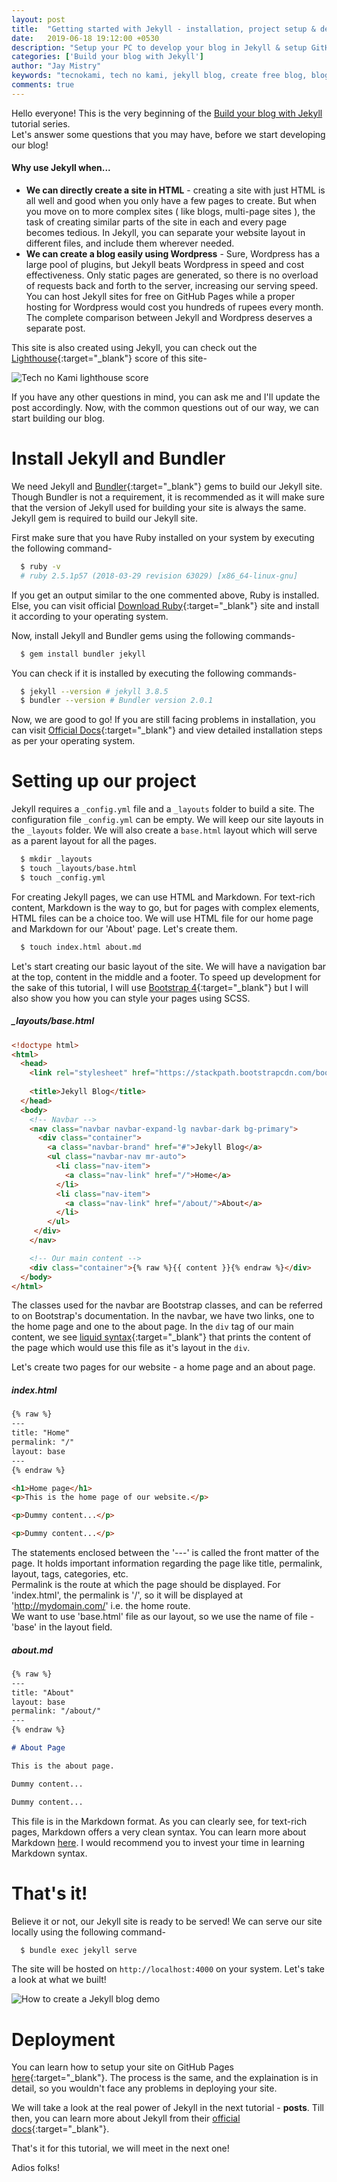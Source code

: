 ```yaml
---
layout: post
title:  "Getting started with Jekyll - installation, project setup & deployment"
date:   2019-06-18 19:12:00 +0530
description: "Setup your PC to develop your blog in Jekyll & setup GitHub Pages to host it for free!"
categories: ['Build your blog with Jekyll']
author: "Jay Mistry"
keywords: "tecnokami, tech no kami, jekyll blog, create free blog, blog free hosting, create jekyll blog, jekyll"
comments: true
---
```


Hello everyone! This is the very beginning of the [Build your blog with Jekyll](http://localhost:4000/categories/#Build%20your%20blog%20with%20Jekyll) tutorial series.  
Let's answer some questions that you may have, before we start developing our blog!

#### Why use Jekyll when...
 * **We can directly create a site in HTML** - creating a site with just HTML is all well and good when you only have a few pages to create. But when you move on to more complex sites ( like blogs, multi-page sites ), the task of creating similar parts of the site in each and every page becomes tedious. In Jekyll, you can separate your website layout in different files, and include them wherever needed.
 * **We can create a blog easily using Wordpress** - Sure, Wordpress has a large pool of plugins, but Jekyll beats Wordpress in speed and cost effectiveness. Only static pages are generated, so there is no overload of requests back and forth to the server, increasing our serving speed. You can host Jekyll sites for free on GitHub Pages while a proper hosting for Wordpress would cost you hundreds of rupees every month. The complete comparison between Jekyll and Wordpress deserves a separate post.

 This site is also created using Jekyll, you can check out the [Lighthouse](https://developers.google.com/web/tools/lighthouse/){:target="_blank"} score of this site-

<img class='post-image' src="/assets/images/jekyll/1/lighthouse-score.png" alt="Tech no Kami lighthouse score" />

If you have any other questions in mind, you can ask me and I'll update the post accordingly. Now, with the common questions out of our way, we can start building our blog.

# Install Jekyll and Bundler
We need Jekyll and [Bundler](https://jekyllrb.com/docs/ruby-101/#bundler){:target="_blank"} gems to build our Jekyll site. Though Bundler is not a requirement, it is recommended as it will make sure that the version of Jekyll used for building your site is always the same. Jekyll gem is required to build our Jekyll site.

First make sure that you have Ruby installed on your system by executing the following command-
```sh
  $ ruby -v
  # ruby 2.5.1p57 (2018-03-29 revision 63029) [x86_64-linux-gnu]
```
If you get an output similar to the one commented above, Ruby is installed. Else, you can visit official [Download Ruby](https://www.ruby-lang.org/en/downloads/){:target="_blank"} site and install it according to your operating system.

Now, install Jekyll and Bundler gems using the following commands-
```sh
  $ gem install bundler jekyll
```
You can check if it is installed by executing the following commands-
```sh
  $ jekyll --version # jekyll 3.8.5
  $ bundler --version # Bundler version 2.0.1
```
Now, we are good to go! If you are still facing problems in installation, you can visit [Official Docs](https://jekyllrb.com/docs/installation/){:target="_blank"} and view detailed installation steps as per your operating system.

# Setting up our project
Jekyll requires a `_config.yml` file and a `_layouts` folder to build a site. The configuration file `_config.yml` can be empty. We will keep our site layouts in the `_layouts` folder. We will also create a `base.html` layout which will serve as a parent layout for all the pages.

```sh
  $ mkdir _layouts
  $ touch _layouts/base.html
  $ touch _config.yml
```

For creating Jekyll pages, we can use HTML and Markdown. For text-rich content, Markdown is the way to go, but for pages with complex elements, HTML files can be a choice too. We will use HTML file for our home page and Markdown for our 'About' page. Let's create them.

```sh
  $ touch index.html about.md
```

Let's start creating our basic layout of the site. We will have a navigation bar at the top, content in the middle and a footer. To speed up development for the sake of this tutorial, I will use [Bootstrap 4](https://getbootstrap.com/){:target="_blank"} but I will also show you how you can style your pages using SCSS.

##### _layouts/base.html
```html
<!doctype html>
<html>
  <head>
    <link rel="stylesheet" href="https://stackpath.bootstrapcdn.com/bootstrap/4.3.1/css/bootstrap.min.css" integrity="sha384-ggOyR0iXCbMQv3Xipma34MD+dH/1fQ784/j6cY/iJTQUOhcWr7x9JvoRxT2MZw1T" crossorigin="anonymous">
    
    <title>Jekyll Blog</title>
  </head>
  <body>
    <!-- Navbar -->
    <nav class="navbar navbar-expand-lg navbar-dark bg-primary">
      <div class="container">
        <a class="navbar-brand" href="#">Jekyll Blog</a>
        <ul class="navbar-nav mr-auto">
          <li class="nav-item">
            <a class="nav-link" href="/">Home</a>
          </li>
          <li class="nav-item">
            <a class="nav-link" href="/about/">About</a>
          </li>
        </ul>
     </div>
    </nav>

    <!-- Our main content -->
    <div class="container">{% raw %}{{ content }}{% endraw %}</div>
  </body>
</html>
```
The classes used for the navbar are Bootstrap classes, and can be referred to on Bootstrap's documentation. In the navbar, we have two links, one to the home page and one to the about page. In the `div` tag of our main content, we see [liquid syntax](https://jekyllrb.com/docs/liquid/){:target="_blank"} that prints the content of the page which would use this file as it's layout in the `div`.

Let's create two pages for our website - a home page and an about page.

##### index.html
```html
{% raw %}
---
title: "Home"
permalink: "/"
layout: base
---
{% endraw %}

<h1>Home page</h1>
<p>This is the home page of our website.</p>

<p>Dummy content...</p>

<p>Dummy content...</p>
```
The statements enclosed between the '\-\-\-' is called the front matter of the page. It holds important information regarding the page like title, permalink, layout, tags, categories, etc.  
Permalink is the route at which the page should be displayed. For 'index.html', the permalink is '/', so it will be displayed at 'http://mydomain.com/' i.e. the home route.   
We want to use 'base.html' file as our layout, so we use the name of file - 'base' in the layout field.

##### about.md
```md
{% raw %}
---
title: "About"
layout: base
permalink: "/about/"
---
{% endraw %}

# About Page

This is the about page.  

Dummy content...

Dummy content...  
```
This file is in the Markdown format. As you can clearly see, for text-rich pages, Markdown offers a very clean syntax. You can learn more about Markdown [here](https://www.markdownguide.org/). I would recommend you to invest your time in learning Markdown syntax.

# That's it!

Believe it or not, our Jekyll site is ready to be served! We can serve our site locally using the following command-
```sh
  $ bundle exec jekyll serve
```
The site will be hosted on `http://localhost:4000` on your system. Let's take a look at what we built!

<img class='post-image' src="/assets/images/jekyll/1/site-demo.gif" alt="How to create a Jekyll blog demo" />

# Deployment
You can learn how to setup your site on GitHub Pages [here](/setup-github-pages-site-with-free-domain){:target="_blank"}. The process is the same, and the explaination is in detail, so you wouldn't face any problems in deploying your site.

We will take a look at the real power of Jekyll in the next tutorial - **posts**. Till then, you can learn more about Jekyll from their [official docs](https://jekyllrb.com/){:target="_blank"}.

That's it for this tutorial, we will meet in the next one!

Adios folks!